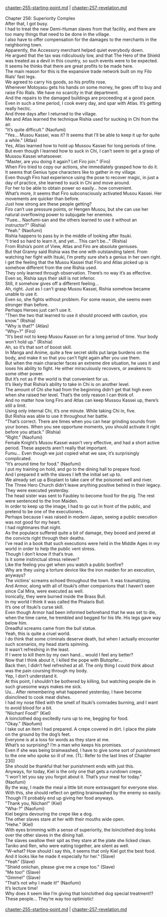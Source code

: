 [chapter-255-starting-point.md](./chapter-255-starting-point.md) | [chapter-257-revelation.md](./chapter-257-revelation.md) <br/>
<br/>
Chapter 256: Superiority Complex<br/>
After that, I got busy.<br/>
I had to treat the new Demi-Human slaves from that facility, and there are too many things that need to be done in the village.<br/>
I also have to offer compensation for the damages to the merchants in the neighboring town.<br/>
Apparently, the Accessory merchant helped quiet everybody down.<br/>
He argued that the tax was ridiculously low, and that The Hero of the Shield was treated as a devil in this country, so such events were to be expected.<br/>
It seems he thinks that there are great profits to be made here.<br/>
The main reason for this is the expansive trade network built on my Filo Rials’ fast legs.<br/>
We agreed to carry his goods, so his profits rose.<br/>
Whenever Motoyasu gets his hands on some money, he goes off to buy and raise Filo Rials. We have no scarcity in that department.<br/>
And the repairs to the damaged buildings are proceeding at a good pace.<br/>
Even in such a time period, I cook every day, and spar with Atlas. It’s getting really hectic.<br/>
And three days after I returned to the village.<br/>
Me and Atlas learned the technique Rishia used for sucking in Chi from the air.<br/>
"It’s quite difficult." (Naofumi)<br/>
"Yes… Musou Kassei, was it? It seems that I’ll be able to keep it up for quite a while." (Atlas)<br/>
Yes, Atlas learned how to hold up Mussou Kassei for long periods of time.<br/>
But even though I learned how to suck in Chi, I can’t seem to get a grasp of Mussou Kassei whatsoever.<br/>
"Master, are you doing it again? Let Firo join." (Firo)<br/>
When Firo tried to copy our actions, she immediately grasped how to do it.<br/>
It seems that Genius type characters like to gather in my village.<br/>
Even though Firo had experience using the pose to recover magic, in just a day of practice, she learned to suck in Chi and move around.<br/>
For her to be able to obtain power so easily… how convenient.<br/>
What’s more, it seems that Firo subconsciously activated Musou Kassei. Her movements are quicker than before.<br/>
Just how strong are these people getting?<br/>
Firo can’t use pressure points, or Hengen Musou, but she can use her natural overflowing power to subjugate her enemies.<br/>
"Fuee… Naofumi-san and the others learned to use it without an instructor?" (Rishia)<br/>
"Yeah." (Naofumi)<br/>
Rishia happens to pass by in the middle of looking after Itsuki.<br/>
"I tried so hard to learn it, and yet… This can’t be…" (Rishia)<br/>
From Rishia’s point of View, Atlas and Firo are absolute geniuses.<br/>
But that Granny said Rishia was the one with outstanding talent. From watching her fight with Itsuki, I’m pretty sure she’s a genius in her own right.<br/>
I get the feeling that the Musou Kassei that Firo and Atlas picked up is somehow different from the one Rishia used.<br/>
They only learned through observation. There’s no way it’s as effective.<br/>
Even so, Rishia says their skill is not inferior.<br/>
Still, it somehow gives off a different feeling…<br/>
Ah, right. Just as I can’t grasp Musou Kassei, Rishia somehow became unable to use it.<br/>
Even so, she fights without problem. For some reason, she seems even stronger than before.<br/>
Perhaps Heroes just can’t use it.<br/>
"Then the two that learned to use it should proceed with caution, you know." (Rishia)<br/>
"Why is that?" (Atlas)<br/>
"Why~?" (Firo)<br/>
"It’s best not to keep Musou Kassei on for a long period of time. Your body won’t hold up." (Rishia)<br/>
Ah, so it’s that sort of boost skill.<br/>
In Manga and Anime, quite a few secret skills put large burdens on the body, and make it so that you can’t fight again after you use them.<br/>
But when the main character faces an extreme dire situation, he uses it and loses his ability to fight. He either miraculously recovers, or awakens to some other power.<br/>
But it’s not as if the world is that convenient for us.<br/>
It’s likely that Rishia’s ability to take in Chi is on another level.<br/>
The amount of Chi she had from the beginning didn’t get that high even when she raised her level. That’s the only reason I can think of.<br/>
And no matter how long Firo and Atlas can keep Mussou Kassei up, there’s still a limit.<br/>
Using only internal Chi, it’s one minute. While taking Chi in, five.<br/>
But Rishia was able to use it throughout her battle.<br/>
"That’s correct. There are times when you can hear grinding sounds from your bones. When you see opportune moments, you should activate it right before you attack." (Rishia)<br/>
"Right." (Naofumi)<br/>
Female Knight’s Musou Kassei wasn’t very effective, and had a short active period. These aspects aren’t really that important.<br/>
Fumu… Even though we just copied what we saw, it’s surprisingly complicated.<br/>
"It’s around time for food." (Naofumi)<br/>
I put my training on hold, and go to the dining hall to prepare food.<br/>
And I prepared it with the slaves I left the initial set up to.<br/>
We already set up a Bioplant to take care of the poisoned well and river.<br/>
The Three Hero Church didn’t leave anything positive behind in their legacy.<br/>
They were executed yesterday.<br/>
The head sister was sent to Faubley to become food for the pig. The rest were sentenced to the Iron Maiden.<br/>
In order to keep up the image, I had to go out in front of the public, and pretend to be one of the executioners.<br/>
Perhaps because I was raised in modern Japan, seeing a public execution was not good for my heart.<br/>
I had nightmares that night.<br/>
As the populace suffered quite a bit of damage, they booed and jeered at the convicts right through their deaths.<br/>
I’ve read in a book that such executions were held in the Middle Ages in my world in order to help the public vent stress.<br/>
Though I don’t know if that’s true.<br/>
Is it some instinctual stress reliever?<br/>
Like the feeling you get when you watch a public bonfire?<br/>
Why are they using a torture device like the iron maiden for an execution, anyways?<br/>
The victims’ screams echoed throughout the town. It was traumatizing.<br/>
And Armor, along with all of Itsuki’s other companions that I haven’t seen since Cal Mira, were executed as well.<br/>
Ironically, they were burned inside the Brass Bull.<br/>
In my world I think it was called the Phalaris Bull.<br/>
It’s one of Itsuki’s curse skill.<br/>
Even though Armor had been informed beforehand that he was set to die, when the time came, he trembled and begged for his life. His legs gave way below him.<br/>
Dreadful screams came from the bull statue.<br/>
Yeah, this is quite a cruel world.<br/>
I do think that some criminals deserve death, but when I actually encounter such scenarios, my head starts spinning.<br/>
It wasn’t refreshing in the least.<br/>
If I were to kill them by my own hand… would I feel any better?<br/>
Now that I think about it, I killed the pope with Blutopfer…<br/>
Back then, I didn’t feel refreshed at all. The only thing I could think about was the pain coursing through my body.<br/>
Yep, I don’t understand it.<br/>
At this point, I shouldn’t be bothered by killing, but watching people die in such gruesome ways makes me sick.<br/>
Uu… After remembering what happened yesterday, I have become disinclined to cook meat dishes.<br/>
I had my nose filled with the smell of Itsuki’s comrades burning, and I want to avoid blood for a bit.<br/>
"Niichan! Food!" (Kiel)<br/>
A loinclothed dog excitedly runs up to me, begging for food.<br/>
"Okay." (Naofumi)<br/>
I take out an item I had prepared. A crepe covered in dirt. I place the plate on the ground by the dog’s feet.<br/>
Everyone is at a loss for words as they stare at me.<br/>
What’s so surprising? I’m a man who keeps his promises.<br/>
Even if she was being brainwashed, I have to give some sort of punishment to the one who spoke so ill of me. (TL: Refer to the last lines of Chapter 230)<br/>
She should be thankful that her punishment ends with just this.<br/>
Anyways, for today, Kiel is the only one that gets a rundown crepe.<br/>
"I won’t let you say you forgot about it. That’s your meal for today." (Naofumi)<br/>
By the way, I made the meal a little bit more extravagant for everyone else.<br/>
With this, she should reflect on getting brainwashed by the enemy so easily.<br/>
Though I’ll probably end up giving her food anyways.<br/>
"Thank you, Niichan!" (Kiel)<br/>
"Wha-?" (Naofumi)<br/>
Kiel begins devouring the crepe like a dog.<br/>
The other slaves stare at her with their mouths wide open.<br/>
"Hehe." (Kiel)<br/>
With eyes brimming with a sense of superiority, the loinclothed dog looks over the other slaves in the dining hall.<br/>
The slaves swallow their spit as they stare at the plate she licked clean.<br/>
Taniko and Ren, who were eating together, are silent as well.<br/>
"W-what? How should I say this, it seems that only Kiel got the best food. And it looks like he made it especially for her." (Slave)<br/>
"Yeah" (Slave)<br/>
"Shield oniichan, please give me a crepe too." (Slave)<br/>
"Me too!" (Slave)<br/>
"Gimme!" (Slave)<br/>
"That’s not why I made it!" (Naofumi)<br/>
It’s lecture time!<br/>
Why does it seem like I’m giving that loinclothed dog special treatment!?<br/>
These people… They’re way too optimistic!<br/>
<br/>
[chapter-255-starting-point.md](./chapter-255-starting-point.md) | [chapter-257-revelation.md](./chapter-257-revelation.md) <br/>
